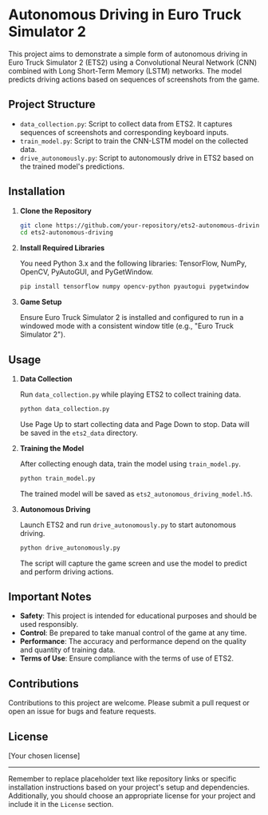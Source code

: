 
# Autonomous Driving in Euro Truck Simulator 2

This project aims to demonstrate a simple form of autonomous driving in Euro Truck Simulator 2 (ETS2) using a Convolutional Neural Network (CNN) combined with Long Short-Term Memory (LSTM) networks. The model predicts driving actions based on sequences of screenshots from the game.

## Project Structure

- `data_collection.py`: Script to collect data from ETS2. It captures sequences of screenshots and corresponding keyboard inputs.
- `train_model.py`: Script to train the CNN-LSTM model on the collected data.
- `drive_autonomously.py`: Script to autonomously drive in ETS2 based on the trained model's predictions.

## Installation

1. **Clone the Repository**
   
   ```bash
   git clone https://github.com/your-repository/ets2-autonomous-driving.git
   cd ets2-autonomous-driving
   ```

2. **Install Required Libraries**
   
   You need Python 3.x and the following libraries: TensorFlow, NumPy, OpenCV, PyAutoGUI, and PyGetWindow.

   ```bash
   pip install tensorflow numpy opencv-python pyautogui pygetwindow
   ```

3. **Game Setup**
   
   Ensure Euro Truck Simulator 2 is installed and configured to run in a windowed mode with a consistent window title (e.g., "Euro Truck Simulator 2").

## Usage

1. **Data Collection**
   
   Run `data_collection.py` while playing ETS2 to collect training data.
   
   ```bash
   python data_collection.py
   ```
   
   Use Page Up to start collecting data and Page Down to stop. Data will be saved in the `ets2_data` directory.

2. **Training the Model**
   
   After collecting enough data, train the model using `train_model.py`.
   
   ```bash
   python train_model.py
   ```
   
   The trained model will be saved as `ets2_autonomous_driving_model.h5`.

3. **Autonomous Driving**
   
   Launch ETS2 and run `drive_autonomously.py` to start autonomous driving.
   
   ```bash
   python drive_autonomously.py
   ```

   The script will capture the game screen and use the model to predict and perform driving actions.

## Important Notes

- **Safety**: This project is intended for educational purposes and should be used responsibly.
- **Control**: Be prepared to take manual control of the game at any time.
- **Performance**: The accuracy and performance depend on the quality and quantity of training data.
- **Terms of Use**: Ensure compliance with the terms of use of ETS2.

## Contributions

Contributions to this project are welcome. Please submit a pull request or open an issue for bugs and feature requests.

## License

[Your chosen license]

---

Remember to replace placeholder text like repository links or specific installation instructions based on your project's setup and dependencies. Additionally, you should choose an appropriate license for your project and include it in the `License` section.
